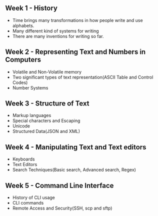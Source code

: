  ## Week 1 - History
- Time brings many transformations in how people write and use alphabets.
- Many different kind of systems for writing
- There are many inventions for writing so far.
 ## Week 2 - Representing Text and Numbers in Computers
- Volatile and Non-Volatile memory
- Two significant types of text representation(ASCII Table and Control Codes)
- Number Systems
 ## Week 3 - Structure of Text
- Markup languages
- Special characters and Escaping
- Unicode
- Structured Data(JSON and XML)
 ## Week 4 - Manipulating Text and Text editors
- Keyboards
- Text Editors
- Search Techniques(Basic search, Advanced search, Regex)
 ## Week 5 - Command Line Interface
- History of CLI usage
- CLI commands
- Remote Access and Security(SSH, scp and sftp)

